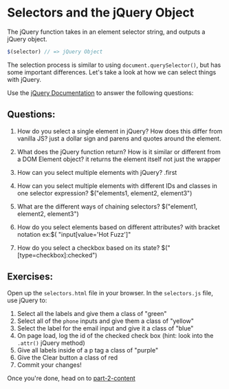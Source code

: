 # Selectors and the jQuery Object

The jQuery function takes in an element selector string, and outputs a jQuery object.

```JavaScript
$(selector) // => jQuery Object

```

The selection process is similar to using `document.querySelector()`, but has some important differences. Let's take a look at how we can select things with jQuery.

Use the [jQuery Documentation](https://api.jquery.com/) to answer the following questions:

## Questions:
1. How do you select a single element in jQuery? How does this differ from vanilla JS?
just a dollar sign and parens and quotes around the element.
2. What does the jQuery function return? How is it similar or different from a DOM Element object?
it returns the element itself not just the wrapper
3. How can you select multiple elements with jQuery?
.first
4. How can you select multiple elements with different IDs and classes in one selector expression?
$("elements1, element2, element3")
5. What are the different ways of chaining selectors?
$("element1, element2, element3")

6. How do you select elements based on different attributes?
with bracket notation
ex:$( "input[value='Hot Fuzz']"

7. How do you select a checkbox based on its state?
$("[type=checkbox]:checked")


## Exercises:
Open up the `selectors.html` file in your browser.
In the `selectors.js` file, use jQuery to:
1. Select all the labels and give them a class of "green"
2. Select all of the `phone` inputs and give them a class of "yellow"
3. Select the label for the email input and give it a class of "blue"
4. On page load, log the id of the checked check box (hint: look into the `.attr()` jQuery method)
5. Give all labels inside of a p tag a class of "purple"
6. Give the Clear button a class of red
7. Commit your changes!

Once you're done, head on to [part-2-content](../part-2-content/README.md)
